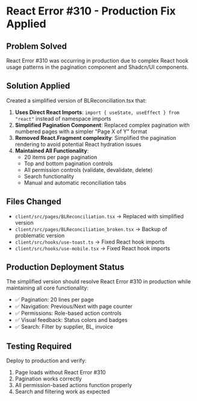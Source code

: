 # React Error #310 - Production Fix Applied

## Problem Solved
React Error #310 was occurring in production due to complex React hook usage patterns in the pagination component and Shadcn/UI components.

## Solution Applied
Created a simplified version of BLReconciliation.tsx that:

1. **Uses Direct React Imports**: `import { useState, useEffect } from "react"` instead of namespace imports
2. **Simplified Pagination Component**: Replaced complex pagination with numbered pages with a simpler "Page X of Y" format
3. **Removed React.Fragment complexity**: Simplified the pagination rendering to avoid potential React hydration issues
4. **Maintained All Functionality**: 
   - 20 items per page pagination
   - Top and bottom pagination controls
   - All permission controls (validate, devalidate, delete)
   - Search functionality
   - Manual and automatic reconciliation tabs

## Files Changed
- `client/src/pages/BLReconciliation.tsx` → Replaced with simplified version
- `client/src/pages/BLReconciliation_broken.tsx` → Backup of problematic version
- `client/src/hooks/use-toast.ts` → Fixed React hook imports
- `client/src/hooks/use-mobile.tsx` → Fixed React hook imports

## Production Deployment Status
The simplified version should resolve React Error #310 in production while maintaining all core functionality:
- ✅ Pagination: 20 lines per page
- ✅ Navigation: Previous/Next with page counter
- ✅ Permissions: Role-based action controls
- ✅ Visual feedback: Status colors and badges
- ✅ Search: Filter by supplier, BL, invoice

## Testing Required
Deploy to production and verify:
1. Page loads without React Error #310
2. Pagination works correctly
3. All permission-based actions function properly
4. Search and filtering work as expected